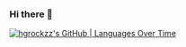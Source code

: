 ### Hi there 👋

<!--
**hgrockzz/hgrockzz** is a ✨ _special_ ✨ repository because its `README.md` (this file) appears on your GitHub profile.

Here are some ideas to get you started:

- 🔭 I’m currently working on ...
- 🌱 I’m currently learning ...
- 👯 I’m looking to collaborate on ...
- 🤔 I’m looking for help with ...
- 💬 Ask me about ...
- 📫 How to reach me: ...
- 😄 Pronouns: ...
- ⚡ Fun fact: ...
-->

<!-- [![hgrockzz's GitHub | Stats](https://stats.quine.sh/hgrockzz/github?theme=dark)](https://quine.sh) -->
[![hgrockzz's GitHub | Languages Over Time](https://stats.quine.sh/hgrockzz/languages-over-time?theme=dark)](https://quine.sh)

